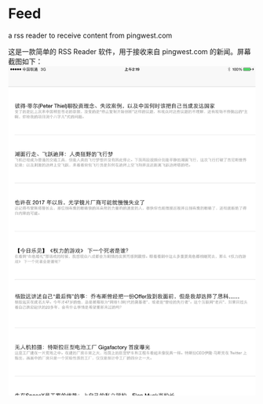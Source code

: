 # Feed
a rss reader to receive content from pingwest.com


这是一款简单的 RSS Reader 软件，用于接收来自 pingwest.com 的新闻。屏幕截图如下：
![screenshot](screen.jpg)
